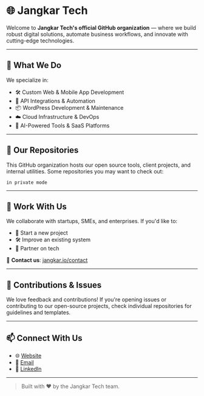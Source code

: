 # 🌐 Jangkar Tech

Welcome to **Jangkar Tech's official GitHub organization** — where we build robust digital solutions, automate business workflows, and innovate with cutting-edge technologies.

---

## 🚀 What We Do

We specialize in:

- 🛠️ Custom Web & Mobile App Development
- 🔗 API Integrations & Automation
- 📦 WordPress Development & Maintenance
- ☁️ Cloud Infrastructure & DevOps
- 🧠 AI-Powered Tools & SaaS Platforms

---

## 📂 Our Repositories

This GitHub organization hosts our open source tools, client projects, and internal utilities. Some repositories you may want to check out:

```in private mode```

---

## 🤝 Work With Us

We collaborate with startups, SMEs, and enterprises. If you'd like to:

- 🚀 Start a new project
- 🛠️ Improve an existing system
- 🤝 Partner on tech

📩 **Contact us**: [jangkar.io/contact](https://www.jangkar.io/contact)

---

## 🧠 Contributions & Issues

We love feedback and contributions! If you're opening issues or contributing to our open-source projects, check individual repositories for guidelines and templates.

---

## 📫 Connect With Us

- 🌐 [Website](https://www.jangkar.io)
- 📧 [Email](mailto:dev@jangkar.io)
- 💼 [LinkedIn](https://linkedin.com/company/jangkartech)

---

> Built with ❤️ by the Jangkar Tech team.
